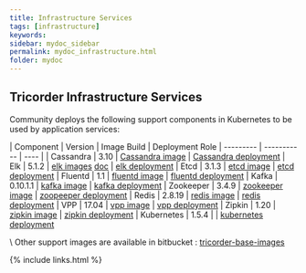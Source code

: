 ```yaml
---
title: Infrastructure Services
tags: [infrastructure]
keywords:
sidebar: mydoc_sidebar
permalink: mydoc_infrastructure.html
folder: mydoc
---
```


## Tricorder Infrastructure Services

Community deploys the following support components in Kubernetes to be used by application services:


|  Component | Version  | Image Build | Deployment Role
|  --------- | -----------  |  ---- |
|  Cassandra | 3.10 | [Cassandra image](https://bitbucket-eng-sjc1.cisco.com/bitbucket/projects/TRIC/repos/tricorder-baseimages/browse/cassandra)  | [Cassandra deployment](https://bitbucket-eng-sjc1.cisco.com/bitbucket/projects/TRIC/repos/tricorder-bootstrap/browse/ansible/roles/cassandra)
|  Elk  | 5.1.2 | [elk images](https://bitbucket-eng-sjc1.cisco.com/bitbucket/projects/TRIC/repos/tricorder-baseimages/browse/elasticsearch) [doc](http://elk-docker.readthedocs.io/) | [elk deployment](https://bitbucket-eng-sjc1.cisco.com/bitbucket/projects/TRIC/repos/tricorder-bootstrap/browse/ansible/roles/elasticsearch)
|  Etcd | 3.1.3 | [etcd image](https://bitbucket-eng-sjc1.cisco.com/bitbucket/projects/TRIC/repos/tricorder-baseimages/browse/etcd) | [etcd deployment](https://bitbucket-eng-sjc1.cisco.com/bitbucket/projects/TRIC/repos/tricorder-bootstrap/browse/ansible/roles/etcd)
|  Fluentd | 1.1 | [fluentd image](https://bitbucket-eng-sjc1.cisco.com/bitbucket/projects/TRIC/repos/tricorder-baseimages/browse/fluentd) | [fluentd deployment](https://bitbucket-eng-sjc1.cisco.com/bitbucket/projects/TRIC/repos/tricorder-bootstrap/browse/ansible/roles/fluentd)
|  Kafka | 0.10.1.1 | [kafka image](https://bitbucket-eng-sjc1.cisco.com/bitbucket/projects/TRIC/repos/tricorder-baseimages/browse/kafka)  | [kafka deployment](https://bitbucket-eng-sjc1.cisco.com/bitbucket/projects/TRIC/repos/tricorder-bootstrap/browse/ansible/roles/kafka)
|  Zookeeper | 3.4.9 |  [zookeeper image](https://bitbucket-eng-sjc1.cisco.com/bitbucket/projects/TRIC/repos/tricorder-baseimages/browse/zookeeper) | [zoopeeper deployment](https://bitbucket-eng-sjc1.cisco.com/bitbucket/projects/TRIC/repos/tricorder-bootstrap/browse/ansible/roles/kafka/templates)
|  Redis | 2.8.19 | [redis image](https://bitbucket-eng-sjc1.cisco.com/bitbucket/projects/TRIC/repos/tricorder-baseimages/browse/redis) | [redis deployment](https://bitbucket-eng-sjc1.cisco.com/bitbucket/projects/TRIC/repos/tricorder-bootstrap/browse/ansible/roles/redis)
|  VPP | 17.04 | [vpp image](https://bitbucket-eng-sjc1.cisco.com/bitbucket/projects/TRIC/repos/tricorder-baseimages/browse/tric_vpp_vnf_agent)  | [vpp deployment](https://bitbucket-eng-sjc1.cisco.com/bitbucket/projects/TRIC/repos/tricorder-bootstrap/browse/ansible/roles/tric_vpp_vnf_agent)
|  Zipkin | 1.20 | [zipkin image](https://bitbucket-eng-sjc1.cisco.com/bitbucket/projects/TRIC/repos/tricorder-baseimages/browse/zipkin) | [zipkin deployment](https://bitbucket-eng-sjc1.cisco.com/bitbucket/projects/TRIC/repos/tricorder-bootstrap/browse/ansible/roles/zipkin)
| Kubernetes | 1.5.4 |  | [kubernetes deployment](https://bitbucket-eng-sjc1.cisco.com/bitbucket/projects/TRIC/repos/tricorder-bootstrap/browse/ansible/roles/kubernetes) 

\\
Other support images are available in bitbucket : [tricorder-base-images](https://bitbucket-eng-sjc1.cisco.com/bitbucket/projects/TRIC/repos/tricorder-baseimages/browse)


{% include links.html %}

